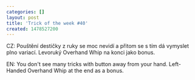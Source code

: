 ```yaml
---
categories: []
layout: post
title: 'Trick of the week #40'
created: 1478527200
---
```

CZ: Pouštění destičky z ruky se moc nevidí a přitom se s tím dá vymyslet plno variací. Levoruký Overhand Whip na konci jako bonus.<br />
EN: You don't see many tricks with button away from your hand. Left-Handed Overhand Whip at the end as a bonus.<br />
<br />
<div class="youtube-player" data-id="JfkhEsOJj-8"></div>
